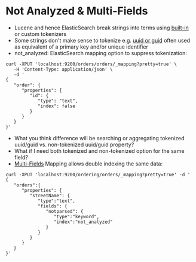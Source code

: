 # Not Analyzed & Multi-Fields #

* Lucene and hence ElasticSearch break strings into terms using <a href="https://www.elastic.co/guide/en/elasticsearch/reference/current/analysis-tokenizers.html" target="_blank">built-in</a> or custom tokenizers 
* Some strings don't make sense to tokenize e.g. <a href="https://www.google.ca/webhp?sourceid=chrome-instant&ion=1&espv=2&ie=UTF-8#newwindow=1&q=define:+guid" target="_blank">uuid or guid</a> often used as equivalent of a primary key and/or unique identifier
* not_analyzed: ElasticSearch mapping option to suppress tokenization:
```
curl -XPUT 'localhost:9200/orders/orders/_mapping?pretty=true' \
   -H 'Content-Type: application/json' \
   -d '
{
   "order": {
      "properties": {
         "id": {
            "type": "text",
            "index": false
         }
      }
   }
}'
```
* What you think difference will be searching or aggregating tokenized uuid/guid vs. non-tokenized uuid/guid property?
* What if I need both tokenized and non-tokenized option for the same field?
* <a href="https://www.elastic.co/guide/en/elasticsearch/reference/current/multi-fields.html" target="_blank">Multi-Fields</a> Mapping allows double indexing the same data:
```
curl -XPUT 'localhost:9200/ordering/orders/_mapping?pretty=true' -d '
{  
   "orders":{  
      "properties": {  
         "streetName": {
            "type":"text",
            "fields": {  
               "notparsed": {  
                  "type":"keyword",
                  "index":"not_analyzed"
               }
            }
         }
      }
   }
}'
```
